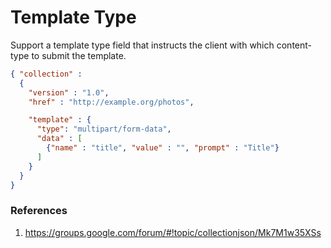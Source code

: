 # Template Type

Support a template type field that instructs the client with which content-type to submit the template.

```json
{ "collection" :
  {
    "version" : "1.0",
    "href" : "http://example.org/photos",

    "template" : {
      "type": "multipart/form-data",
      "data" : [
        {"name" : "title", "value" : "", "prompt" : "Title"}
      ]
    }
  }
}
```

### References
1. https://groups.google.com/forum/#!topic/collectionjson/Mk7M1w35XSs
